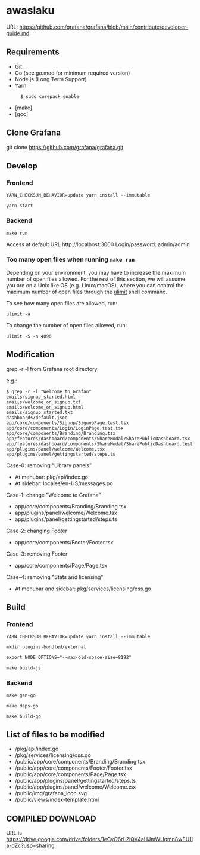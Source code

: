 # awaslaku
URL: https://github.com/grafana/grafana/blob/main/contribute/developer-guide.md

## Requirements
- Git
- Go (see go.mod for minimum required version)
- Node.js (Long Term Support)
- Yarn
    ```
      $ sudo corepack enable
    ```
- [make]
- [gcc]
    
## Clone Grafana

git clone https://github.com/grafana/grafana.git

## Develop

### Frontend

```
YARN_CHECKSUM_BEHAVIOR=update yarn install --immutable

yarn start
```

### Backend

```
make run
```

Access at default URL http://localhost:3000
Login/password: admin/admin

### Too many open files when running `make run`

Depending on your environment, you may have to increase the maximum number of open files allowed. For the rest of this section, we will assume you are on a Unix like OS (e.g. Linux/macOS), where you can control the maximum number of open files through the [ulimit](https://ss64.com/bash/ulimit.html) shell command.

To see how many open files are allowed, run:

```
ulimit -a
```

To change the number of open files allowed, run:

```
ulimit -S -n 4096
```

## Modification

grep -r -l from Grafana root directory

e.g.:
```
$ grep -r -l "Welcome to Grafan"
emails/signup_started.html
emails/welcome_on_signup.txt
emails/welcome_on_signup.html
emails/signup_started.txt
dashboards/default.json
app/core/components/Signup/SignupPage.test.tsx
app/core/components/Login/LoginPage.test.tsx
app/core/components/Branding/Branding.tsx
app/features/dashboard/components/ShareModal/SharePublicDashboard.tsx
app/features/dashboard/components/ShareModal/SharePublicDashboard.test.tsx
app/plugins/panel/welcome/Welcome.tsx
app/plugins/panel/gettingstarted/steps.ts
```

Case-0: removing "Library panels"
- At menubar: pkg/api/index.go 
- At sidebar: locales/en-US/messages.po

Case-1: change "Welcome to Grafana"
- app/core/components/Branding/Branding.tsx
- app/plugins/panel/welcome/Welcome.tsx
- app/plugins/panel/gettingstarted/steps.ts

Case-2: changing Footer
- app/core/components/Footer/Footer.tsx

Case-3: removing Footer
- app/core/components/Page/Page.tsx

Case-4: removing "Stats and licensing"
- At menubar and sidebar: pkg/services/licensing/oss.go

## Build

### Frontend

```
YARN_CHECKSUM_BEHAVIOR=update yarn install --immutable

mkdir plugins-bundled/external

export NODE_OPTIONS="--max-old-space-size=8192"

make build-js
```

### Backend

```
make gen-go

make deps-go

make build-go  
```

## List of files to be modified

- <grafana>/pkg/api/index.go
- <grafana>/pkg/services/licensing/oss.go  
- <grafana>/public/app/core/components/Branding/Branding.tsx
- <grafana>/public/app/core/components/Footer/Footer.tsx
- <grafana>/public/app/core/components/Page/Page.tsx
- <grafana>/public/app/plugins/panel/gettingstarted/steps.ts
- <grafana>/public/app/plugins/panel/welcome/Welcome.tsx
- <grafana>/public/img/grafana_icon.svg
- <grafana>/public/views/index-template.html

## COMPILED DOWNLOAD
    
URL is https://drive.google.com/drive/folders/1eCyO6rL2iQV4aHJmWUqmn8wEU1la-dZc?usp=sharing
    
